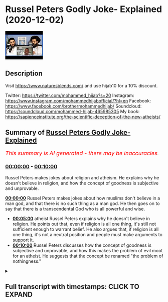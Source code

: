 # Russel Peters Godly Joke- Explained (2020-12-02)

![alt Russel Peters Godly Joke- Explained](LkMx5bmYB2I.jpg "Russel Peters Godly Joke- Explained")

## Description

Visit https://www.naturesblends.com/ and use hijab10 for a 10% discount. 

Twitter: https://twitter.com/mohammed_hijab?s=20
Instagram: https://www.instagram.com/mohammedhijabofficial/?hl=en
Facebook: https://www.facebook.com/brothermohammedhijab/
Soundcloud: https://soundcloud.com/mohammed-hijab-465985305
My book: https://sapienceinstitute.org/the-scientific-deception-of-the-new-atheists/

## Summary of [Russel Peters Godly Joke- Explained](https://www.youtube.com/watch?v=LkMx5bmYB2I)


*<span style="color:red; font-size:125%">This summary is AI generated - there may be inaccuracies</span>. [](/)*

### [00:00:00](https://www.youtube.com/watch?v=LkMx5bmYB2I&t=0) - [00:10:00](https://www.youtube.com/watch?v=LkMx5bmYB2I&t=600)

 Russel Peters makes jokes about religion and atheism. He explains why he doesn't believe in religion, and how the concept of goodness is subjective and unprovable.

**[00:00:00](https://www.youtube.com/watch?v=LkMx5bmYB2I&t=0)** Russel Peters makes jokes about how muslims don't believe in a man god, and that there is no such thing as a man god. He then goes on to say that there is a transcendental God who is all powerful and wise.
* **[00:05:00](https://www.youtube.com/watch?v=LkMx5bmYB2I&t=300)**  atheist Russel Peters explains why he doesn't believe in religion. He points out that, even if religion is all one thing, it's still not sufficient enough to warrant belief. He also argues that, if religion is all one thing, it's not a neutral position and people must make arguments to support it.
* **[00:10:00](https://www.youtube.com/watch?v=LkMx5bmYB2I&t=600)** Russel Peters discusses how the concept of goodness is subjective and unprovable, and how this makes the problem of evil moot for an atheist. He suggests that the concept be renamed "the problem of nothingness."

<details><summary><h2>Full transcript with timestamps: CLICK TO EXPAND</h2></summary>

[0:00:05](https://youtu.be/LkMx5bmYB2I?t=5) is the hijab 10  
[0:00:07](https://youtu.be/LkMx5bmYB2I?t=7) discount code for 10 discount on a wide  
[0:00:09](https://youtu.be/LkMx5bmYB2I?t=9) range of products including  
[0:00:11](https://youtu.be/LkMx5bmYB2I?t=11) premium ethiopian black seed products  
[0:00:13](https://youtu.be/LkMx5bmYB2I?t=13) assalamu alaikum warahmatullahi  
[0:00:20](https://youtu.be/LkMx5bmYB2I?t=20) yes there is something different yes  
[0:00:22](https://youtu.be/LkMx5bmYB2I?t=22) there is something unusual  
[0:00:24](https://youtu.be/LkMx5bmYB2I?t=24) yes there is something that might be a  
[0:00:26](https://youtu.be/LkMx5bmYB2I?t=26) little bit irritating but don't worry  
[0:00:28](https://youtu.be/LkMx5bmYB2I?t=28) we'll get rid of ali dawa  
[0:00:33](https://youtu.be/LkMx5bmYB2I?t=33) today guys what we're going to be doing  
[0:00:35](https://youtu.be/LkMx5bmYB2I?t=35) is we're going to be responding to some  
[0:00:37](https://youtu.be/LkMx5bmYB2I?t=37) of the comments made by  
[0:00:38](https://youtu.be/LkMx5bmYB2I?t=38) a comedian by the name of russell peters  
[0:00:41](https://youtu.be/LkMx5bmYB2I?t=41) so let's see some of his comments ali  
[0:00:43](https://youtu.be/LkMx5bmYB2I?t=43) and let's uh comment on those  
[0:00:45](https://youtu.be/LkMx5bmYB2I?t=45) okay let's do that inshallah yeah okay  
[0:00:48](https://youtu.be/LkMx5bmYB2I?t=48) so this video was sent to me by brother  
[0:00:49](https://youtu.be/LkMx5bmYB2I?t=49) and i thought  
[0:00:51](https://youtu.be/LkMx5bmYB2I?t=51) let's go for inshallah because he's  
[0:00:52](https://youtu.be/LkMx5bmYB2I?t=52) claimed to be an atheist  
[0:00:54](https://youtu.be/LkMx5bmYB2I?t=54) really well yeah because he was  
[0:00:55](https://youtu.be/LkMx5bmYB2I?t=55) essentially an atheist i am as well  
[0:00:57](https://youtu.be/LkMx5bmYB2I?t=57) yeah you ready yeah uh and he really  
[0:01:00](https://youtu.be/LkMx5bmYB2I?t=60) you know i remember this one routine  
[0:01:02](https://youtu.be/LkMx5bmYB2I?t=62) about the you know  
[0:01:04](https://youtu.be/LkMx5bmYB2I?t=64) whenever you go to a funeral at some  
[0:01:06](https://youtu.be/LkMx5bmYB2I?t=66) point someone's gonna say  
[0:01:08](https://youtu.be/LkMx5bmYB2I?t=68) i know he's up there looking down at us  
[0:01:09](https://youtu.be/LkMx5bmYB2I?t=69) and smiling yeah  
[0:01:11](https://youtu.be/LkMx5bmYB2I?t=71) you know i was like there is no up there  
[0:01:13](https://youtu.be/LkMx5bmYB2I?t=73) yeah he's he's probably down there  
[0:01:15](https://youtu.be/LkMx5bmYB2I?t=75) looking up at us religion has  
[0:01:19](https://youtu.be/LkMx5bmYB2I?t=79) convinced that there's an invisible man  
[0:01:21](https://youtu.be/LkMx5bmYB2I?t=81) and is living in the sky exactly  
[0:01:22](https://youtu.be/LkMx5bmYB2I?t=82) he's watching everything you do but he's  
[0:01:24](https://youtu.be/LkMx5bmYB2I?t=84) particularly keen on what you do with  
[0:01:25](https://youtu.be/LkMx5bmYB2I?t=85) your penis  
[0:01:26](https://youtu.be/LkMx5bmYB2I?t=86) okay let's take a step at a time yeah  
[0:01:29](https://youtu.be/LkMx5bmYB2I?t=89) yeah so  
[0:01:30](https://youtu.be/LkMx5bmYB2I?t=90) what i'm starting to realize is this  
[0:01:31](https://youtu.be/LkMx5bmYB2I?t=91) year so we know in the west for example  
[0:01:34](https://youtu.be/LkMx5bmYB2I?t=94) a lot of people have turned their back  
[0:01:36](https://youtu.be/LkMx5bmYB2I?t=96) to christianity yeah due to secularism  
[0:01:38](https://youtu.be/LkMx5bmYB2I?t=98) and  
[0:01:38](https://youtu.be/LkMx5bmYB2I?t=98) or the i think what they do a lot of  
[0:01:41](https://youtu.be/LkMx5bmYB2I?t=101) people do is like  
[0:01:42](https://youtu.be/LkMx5bmYB2I?t=102) they have a bad experience i think this  
[0:01:44](https://youtu.be/LkMx5bmYB2I?t=104) is human psychology they have a bad  
[0:01:45](https://youtu.be/LkMx5bmYB2I?t=105) experience with something  
[0:01:46](https://youtu.be/LkMx5bmYB2I?t=106) and then they paint everybody the same  
[0:01:48](https://youtu.be/LkMx5bmYB2I?t=108) so i think where he's coming from is  
[0:01:50](https://youtu.be/LkMx5bmYB2I?t=110) like it's the same thing because we hear  
[0:01:51](https://youtu.be/LkMx5bmYB2I?t=111) over and over again with atheists  
[0:01:52](https://youtu.be/LkMx5bmYB2I?t=112) oh yeah you guys believe in a man in the  
[0:01:54](https://youtu.be/LkMx5bmYB2I?t=114) sky well that's not really the case  
[0:01:56](https://youtu.be/LkMx5bmYB2I?t=116) as muslims do we believe in a man in the  
[0:01:58](https://youtu.be/LkMx5bmYB2I?t=118) sky or this  
[0:02:00](https://youtu.be/LkMx5bmYB2I?t=120) invisible being or etc because it's  
[0:02:02](https://youtu.be/LkMx5bmYB2I?t=122) something islamically  
[0:02:03](https://youtu.be/LkMx5bmYB2I?t=123) we actually laugh at you know we say  
[0:02:05](https://youtu.be/LkMx5bmYB2I?t=125) look this is actually nonsense  
[0:02:07](https://youtu.be/LkMx5bmYB2I?t=127) so what would you say to it let's let's  
[0:02:09](https://youtu.be/LkMx5bmYB2I?t=129) let's imagine russell peters is watching  
[0:02:11](https://youtu.be/LkMx5bmYB2I?t=131) this  
[0:02:11](https://youtu.be/LkMx5bmYB2I?t=131) right what would you say to him do you  
[0:02:13](https://youtu.be/LkMx5bmYB2I?t=133) as a muslim believe in a man in the sky  
[0:02:16](https://youtu.be/LkMx5bmYB2I?t=136) well if that's the god he doesn't  
[0:02:17](https://youtu.be/LkMx5bmYB2I?t=137) believe in then that's the god we all  
[0:02:19](https://youtu.be/LkMx5bmYB2I?t=139) don't believe in as muslims as well  
[0:02:20](https://youtu.be/LkMx5bmYB2I?t=140) yeah i mean right i mean  
[0:02:24](https://youtu.be/LkMx5bmYB2I?t=144) you know people don't realize that when  
[0:02:26](https://youtu.be/LkMx5bmYB2I?t=146) you come into islam you say two things  
[0:02:28](https://youtu.be/LkMx5bmYB2I?t=148) you say  
[0:02:32](https://youtu.be/LkMx5bmYB2I?t=152) and then obviously  
[0:02:35](https://youtu.be/LkMx5bmYB2I?t=155) so i testify that there's no god worthy  
[0:02:38](https://youtu.be/LkMx5bmYB2I?t=158) of worship  
[0:02:39](https://youtu.be/LkMx5bmYB2I?t=159) except for allah and that muhammad is  
[0:02:40](https://youtu.be/LkMx5bmYB2I?t=160) his messenger but the first part of that  
[0:02:42](https://youtu.be/LkMx5bmYB2I?t=162) is a negation  
[0:02:44](https://youtu.be/LkMx5bmYB2I?t=164) right so there is no god  
[0:02:47](https://youtu.be/LkMx5bmYB2I?t=167) worthy of worship except for allah right  
[0:02:51](https://youtu.be/LkMx5bmYB2I?t=171) so this negation actually cancels out  
[0:02:54](https://youtu.be/LkMx5bmYB2I?t=174) all anthropomorphic understandings of  
[0:02:57](https://youtu.be/LkMx5bmYB2I?t=177) god meaning so it's not right he can  
[0:02:58](https://youtu.be/LkMx5bmYB2I?t=178) come the same  
[0:02:59](https://youtu.be/LkMx5bmYB2I?t=179) or are you saying that you don't believe  
[0:03:01](https://youtu.be/LkMx5bmYB2I?t=181) in any other man gods  
[0:03:02](https://youtu.be/LkMx5bmYB2I?t=182) but the man good we don't believe in a  
[0:03:04](https://youtu.be/LkMx5bmYB2I?t=184) man god okay so we don't we don't  
[0:03:05](https://youtu.be/LkMx5bmYB2I?t=185) believe in any man god right because  
[0:03:07](https://youtu.be/LkMx5bmYB2I?t=187) you're special we don't believe in so no  
[0:03:09](https://youtu.be/LkMx5bmYB2I?t=189) man gods but our man god is different  
[0:03:12](https://youtu.be/LkMx5bmYB2I?t=192) no we don't believe in any man can be  
[0:03:14](https://youtu.be/LkMx5bmYB2I?t=194) god in fact  
[0:03:15](https://youtu.be/LkMx5bmYB2I?t=195) we don't think it's intelligible  
[0:03:16](https://youtu.be/LkMx5bmYB2I?t=196) conceivable or pardonable  
[0:03:19](https://youtu.be/LkMx5bmYB2I?t=199) that we can point at any man with a date  
[0:03:21](https://youtu.be/LkMx5bmYB2I?t=201) of birth and say that that  
[0:03:22](https://youtu.be/LkMx5bmYB2I?t=202) man is god okay i mean you're right  
[0:03:24](https://youtu.be/LkMx5bmYB2I?t=204) edward  
[0:03:25](https://youtu.be/LkMx5bmYB2I?t=205) so anyone with a date of birth that you  
[0:03:27](https://youtu.be/LkMx5bmYB2I?t=207) look at and you point to that person  
[0:03:29](https://youtu.be/LkMx5bmYB2I?t=209) yes we can't point to anybody like that  
[0:03:31](https://youtu.be/LkMx5bmYB2I?t=211) and say that that person is god because  
[0:03:33](https://youtu.be/LkMx5bmYB2I?t=213) god is by definition pre-eternal  
[0:03:36](https://youtu.be/LkMx5bmYB2I?t=216) and post-eternal god is the necessary  
[0:03:39](https://youtu.be/LkMx5bmYB2I?t=219) being  
[0:03:40](https://youtu.be/LkMx5bmYB2I?t=220) the sovereign  
[0:03:44](https://youtu.be/LkMx5bmYB2I?t=224) i made a joke it just went over there i  
[0:03:45](https://youtu.be/LkMx5bmYB2I?t=225) called edward i called you edward  
[0:03:48](https://youtu.be/LkMx5bmYB2I?t=228) because you used such a sophisticated  
[0:03:50](https://youtu.be/LkMx5bmYB2I?t=230) language and you sounded like an edward  
[0:03:51](https://youtu.be/LkMx5bmYB2I?t=231) i'm sorry  
[0:03:53](https://youtu.be/LkMx5bmYB2I?t=233) it was a joke that went bad why are you  
[0:03:54](https://youtu.be/LkMx5bmYB2I?t=234) saying that you know  
[0:03:56](https://youtu.be/LkMx5bmYB2I?t=236) us ethnics can't say clever  
[0:04:02](https://youtu.be/LkMx5bmYB2I?t=242) so um yeah it's not possible that so  
[0:04:05](https://youtu.be/LkMx5bmYB2I?t=245) we don't look at any human being and say  
[0:04:06](https://youtu.be/LkMx5bmYB2I?t=246) that's god in fact the quran is candid  
[0:04:08](https://youtu.be/LkMx5bmYB2I?t=248) about this  
[0:04:09](https://youtu.be/LkMx5bmYB2I?t=249) issue the quran is unequivocal about the  
[0:04:11](https://youtu.be/LkMx5bmYB2I?t=251) issue that there is no human being that  
[0:04:13](https://youtu.be/LkMx5bmYB2I?t=253) can be god  
[0:04:14](https://youtu.be/LkMx5bmYB2I?t=254) so we also reject that kind of god  
[0:04:17](https://youtu.be/LkMx5bmYB2I?t=257) with him we're on the same page on that  
[0:04:19](https://youtu.be/LkMx5bmYB2I?t=259) we'd reject a man god looking up and  
[0:04:21](https://youtu.be/LkMx5bmYB2I?t=261) pointing out  
[0:04:21](https://youtu.be/LkMx5bmYB2I?t=261) you know us from the sky whatever it may  
[0:04:23](https://youtu.be/LkMx5bmYB2I?t=263) be we do believe in a transcendental god  
[0:04:26](https://youtu.be/LkMx5bmYB2I?t=266) we do believe in a god that is all  
[0:04:27](https://youtu.be/LkMx5bmYB2I?t=267) powerful or wise or knowledgeable  
[0:04:30](https://youtu.be/LkMx5bmYB2I?t=270) because we look at the fact that the  
[0:04:32](https://youtu.be/LkMx5bmYB2I?t=272) universe  
[0:04:32](https://youtu.be/LkMx5bmYB2I?t=272) is in is finely tuned we look at the  
[0:04:35](https://youtu.be/LkMx5bmYB2I?t=275) fact that the universe  
[0:04:36](https://youtu.be/LkMx5bmYB2I?t=276) has laws and we attribute to that a law  
[0:04:39](https://youtu.be/LkMx5bmYB2I?t=279) maker  
[0:04:40](https://youtu.be/LkMx5bmYB2I?t=280) yeah that's as simple as that really we  
[0:04:41](https://youtu.be/LkMx5bmYB2I?t=281) attribute a lawmaker with intelligence  
[0:04:44](https://youtu.be/LkMx5bmYB2I?t=284) uh with power and it's not the case i'm  
[0:04:47](https://youtu.be/LkMx5bmYB2I?t=287) a new atheist and he's really kind of  
[0:04:48](https://youtu.be/LkMx5bmYB2I?t=288) regurgitating new atheist jargon here  
[0:04:50](https://youtu.be/LkMx5bmYB2I?t=290) they usually straw man religion before  
[0:04:53](https://youtu.be/LkMx5bmYB2I?t=293) they can  
[0:04:53](https://youtu.be/LkMx5bmYB2I?t=293) try and attack it these conceptions of  
[0:04:56](https://youtu.be/LkMx5bmYB2I?t=296) god is something we don't accept  
[0:04:57](https://youtu.be/LkMx5bmYB2I?t=297) exactly i might go to church and i'd be  
[0:04:59](https://youtu.be/LkMx5bmYB2I?t=299) like doesn't add up to me in here  
[0:05:01](https://youtu.be/LkMx5bmYB2I?t=301) just something seems off and  
[0:05:04](https://youtu.be/LkMx5bmYB2I?t=304) and i had questions and you weren't  
[0:05:06](https://youtu.be/LkMx5bmYB2I?t=306) allowed to ask questions  
[0:05:08](https://youtu.be/LkMx5bmYB2I?t=308) and i'm like well that seems a little  
[0:05:10](https://youtu.be/LkMx5bmYB2I?t=310) odd okay so  
[0:05:12](https://youtu.be/LkMx5bmYB2I?t=312) asking questions maybe he's talking  
[0:05:14](https://youtu.be/LkMx5bmYB2I?t=314) about  
[0:05:16](https://youtu.be/LkMx5bmYB2I?t=316) christianity um god knows  
[0:05:19](https://youtu.be/LkMx5bmYB2I?t=319) medieval times where you know they were  
[0:05:22](https://youtu.be/LkMx5bmYB2I?t=322) i found a mistake in  
[0:05:23](https://youtu.be/LkMx5bmYB2I?t=323) burning people who are involved in  
[0:05:24](https://youtu.be/LkMx5bmYB2I?t=324) science and all these kind of things  
[0:05:26](https://youtu.be/LkMx5bmYB2I?t=326) so is he coming from the angle where  
[0:05:28](https://youtu.be/LkMx5bmYB2I?t=328) he's saying well hold on a second i want  
[0:05:29](https://youtu.be/LkMx5bmYB2I?t=329) to ask questions you don't even allow me  
[0:05:30](https://youtu.be/LkMx5bmYB2I?t=330) to ask questions then you want me to  
[0:05:31](https://youtu.be/LkMx5bmYB2I?t=331) believe in that  
[0:05:32](https://youtu.be/LkMx5bmYB2I?t=332) to be fair even to christianity i don't  
[0:05:33](https://youtu.be/LkMx5bmYB2I?t=333) even think it's like i wouldn't even  
[0:05:35](https://youtu.be/LkMx5bmYB2I?t=335) characterize it like that you know  
[0:05:37](https://youtu.be/LkMx5bmYB2I?t=337) obviously people point out to galileo as  
[0:05:40](https://youtu.be/LkMx5bmYB2I?t=340) um but most historians of science they  
[0:05:42](https://youtu.be/LkMx5bmYB2I?t=342) don't see that as  
[0:05:43](https://youtu.be/LkMx5bmYB2I?t=343) because he said we spoke of the  
[0:05:45](https://youtu.be/LkMx5bmYB2I?t=345) heliocentric model there's a lot more  
[0:05:47](https://youtu.be/LkMx5bmYB2I?t=347) that came into it  
[0:05:48](https://youtu.be/LkMx5bmYB2I?t=348) i don't think any rational actor in the  
[0:05:50](https://youtu.be/LkMx5bmYB2I?t=350) world doesn't allow  
[0:05:52](https://youtu.be/LkMx5bmYB2I?t=352) or a community of rational people don't  
[0:05:54](https://youtu.be/LkMx5bmYB2I?t=354) allow questions to be asked  
[0:05:56](https://youtu.be/LkMx5bmYB2I?t=356) certain things would be even christians  
[0:05:57](https://youtu.be/LkMx5bmYB2I?t=357) and jews and muslims  
[0:05:59](https://youtu.be/LkMx5bmYB2I?t=359) religious people we have been asking  
[0:06:00](https://youtu.be/LkMx5bmYB2I?t=360) critical questions for  
[0:06:02](https://youtu.be/LkMx5bmYB2I?t=362) god god knows how long that is so i  
[0:06:05](https://youtu.be/LkMx5bmYB2I?t=365) don't even accept his anecdote as  
[0:06:07](https://youtu.be/LkMx5bmYB2I?t=367) generalizable right it's sometimes it  
[0:06:09](https://youtu.be/LkMx5bmYB2I?t=369) can be true that okay well maybe he's  
[0:06:11](https://youtu.be/LkMx5bmYB2I?t=371) asked some certain questions about the  
[0:06:12](https://youtu.be/LkMx5bmYB2I?t=372) trinity or certain question about the  
[0:06:14](https://youtu.be/LkMx5bmYB2I?t=374) man god  
[0:06:14](https://youtu.be/LkMx5bmYB2I?t=374) and he wasn't given a satisfactory  
[0:06:16](https://youtu.be/LkMx5bmYB2I?t=376) answer and we don't think christianity  
[0:06:18](https://youtu.be/LkMx5bmYB2I?t=378) has satisfactory answers for those  
[0:06:20](https://youtu.be/LkMx5bmYB2I?t=380) questions because remember they do  
[0:06:21](https://youtu.be/LkMx5bmYB2I?t=381) believe in a man god  
[0:06:22](https://youtu.be/LkMx5bmYB2I?t=382) but once again we shouldn't kind of  
[0:06:24](https://youtu.be/LkMx5bmYB2I?t=384) superimpose christian ideas on islam  
[0:06:27](https://youtu.be/LkMx5bmYB2I?t=387) and that's what i think he's done he  
[0:06:28](https://youtu.be/LkMx5bmYB2I?t=388) said religion is all one thing  
[0:06:30](https://youtu.be/LkMx5bmYB2I?t=390) um and basically it's all it's all one  
[0:06:33](https://youtu.be/LkMx5bmYB2I?t=393) kind of thing and  
[0:06:34](https://youtu.be/LkMx5bmYB2I?t=394) it's it's really not so he's not being  
[0:06:36](https://youtu.be/LkMx5bmYB2I?t=396) sophisticated in his response here  
[0:06:37](https://youtu.be/LkMx5bmYB2I?t=397) yeah exactly you know i think i think  
[0:06:39](https://youtu.be/LkMx5bmYB2I?t=399) sometimes i believe some certain  
[0:06:41](https://youtu.be/LkMx5bmYB2I?t=401) atheists they  
[0:06:42](https://youtu.be/LkMx5bmYB2I?t=402) they're looking for an excuse not to  
[0:06:44](https://youtu.be/LkMx5bmYB2I?t=404) believe and they  
[0:06:45](https://youtu.be/LkMx5bmYB2I?t=405) have one bad experience and they'll be  
[0:06:46](https://youtu.be/LkMx5bmYB2I?t=406) like okay i'll hold onto this for the  
[0:06:47](https://youtu.be/LkMx5bmYB2I?t=407) rest of my life if anybody asks me why  
[0:06:48](https://youtu.be/LkMx5bmYB2I?t=408) not  
[0:06:49](https://youtu.be/LkMx5bmYB2I?t=409) oh this is the reason why and sometimes  
[0:06:51](https://youtu.be/LkMx5bmYB2I?t=411) fooling yourself you know because then  
[0:06:52](https://youtu.be/LkMx5bmYB2I?t=412) they the signs of god around you let's  
[0:06:54](https://youtu.be/LkMx5bmYB2I?t=414) suppose christianity or whether they  
[0:06:55](https://youtu.be/LkMx5bmYB2I?t=415) didn't  
[0:06:56](https://youtu.be/LkMx5bmYB2I?t=416) tell you uh like for example you know  
[0:06:57](https://youtu.be/LkMx5bmYB2I?t=417) how many people we know that came to  
[0:06:58](https://youtu.be/LkMx5bmYB2I?t=418) islam yeah in the church they didn't let  
[0:06:59](https://youtu.be/LkMx5bmYB2I?t=419) me ask they didn't go and say okay i'm  
[0:07:00](https://youtu.be/LkMx5bmYB2I?t=420) to be an atheist they said no  
[0:07:02](https://youtu.be/LkMx5bmYB2I?t=422) there has to be a creator it's just this  
[0:07:03](https://youtu.be/LkMx5bmYB2I?t=423) doesn't make sense to me they're not  
[0:07:05](https://youtu.be/LkMx5bmYB2I?t=425) allowing me to ask questions okay i'll  
[0:07:06](https://youtu.be/LkMx5bmYB2I?t=426) go to another church and ask questions  
[0:07:07](https://youtu.be/LkMx5bmYB2I?t=427) it's not sufficient enough  
[0:07:08](https://youtu.be/LkMx5bmYB2I?t=428) you don't just hold that on and be like  
[0:07:10](https://youtu.be/LkMx5bmYB2I?t=430) okay i think it's like a card that you  
[0:07:12](https://youtu.be/LkMx5bmYB2I?t=432) use where  
[0:07:12](https://youtu.be/LkMx5bmYB2I?t=432) you make your nest feel better and be  
[0:07:14](https://youtu.be/LkMx5bmYB2I?t=434) like no no you know i seek the truth  
[0:07:16](https://youtu.be/LkMx5bmYB2I?t=436) they didn't give me so  
[0:07:17](https://youtu.be/LkMx5bmYB2I?t=437) i'm just going to live my life how i  
[0:07:18](https://youtu.be/LkMx5bmYB2I?t=438) want to see good point  
[0:07:21](https://youtu.be/LkMx5bmYB2I?t=441) because the the signs of allah you know  
[0:07:23](https://youtu.be/LkMx5bmYB2I?t=443) verses over versus what it talks about  
[0:07:25](https://youtu.be/LkMx5bmYB2I?t=445) even  
[0:07:25](https://youtu.be/LkMx5bmYB2I?t=445) in your own self you know if you're not  
[0:07:27](https://youtu.be/LkMx5bmYB2I?t=447) going to question that i don't know man  
[0:07:29](https://youtu.be/LkMx5bmYB2I?t=449) i feel you i'm an atheist myself yeah i  
[0:07:31](https://youtu.be/LkMx5bmYB2I?t=451) mean i was probably a jew at some point  
[0:07:32](https://youtu.be/LkMx5bmYB2I?t=452) i was raised jewish actually yeah i was  
[0:07:34](https://youtu.be/LkMx5bmYB2I?t=454) raised jewish but at one point i mean i  
[0:07:35](https://youtu.be/LkMx5bmYB2I?t=455) haven't gone to a synagogue and  
[0:07:37](https://youtu.be/LkMx5bmYB2I?t=457) he paused it just one thing i he says  
[0:07:39](https://youtu.be/LkMx5bmYB2I?t=459) you're probably a jew at one point so  
[0:07:41](https://youtu.be/LkMx5bmYB2I?t=461) i think there's an assumption here which  
[0:07:42](https://youtu.be/LkMx5bmYB2I?t=462) is that whenever he thinks that  
[0:07:45](https://youtu.be/LkMx5bmYB2I?t=465) socialization can only happen towards  
[0:07:47](https://youtu.be/LkMx5bmYB2I?t=467) religion and you can't be socialized  
[0:07:48](https://youtu.be/LkMx5bmYB2I?t=468) into atheism  
[0:07:50](https://youtu.be/LkMx5bmYB2I?t=470) you know to be honest one time i'll tell  
[0:07:51](https://youtu.be/LkMx5bmYB2I?t=471) you something interesting right um  
[0:07:54](https://youtu.be/LkMx5bmYB2I?t=474) i was doing something when i was working  
[0:07:55](https://youtu.be/LkMx5bmYB2I?t=475) as a teacher i was asking the kids in my  
[0:07:58](https://youtu.be/LkMx5bmYB2I?t=478) classroom  
[0:07:59](https://youtu.be/LkMx5bmYB2I?t=479) i was asking them if they knew what  
[0:08:00](https://youtu.be/LkMx5bmYB2I?t=480) atheism was and if they knew what  
[0:08:02](https://youtu.be/LkMx5bmYB2I?t=482) christianity was and  
[0:08:03](https://youtu.be/LkMx5bmYB2I?t=483) all those things because there were key  
[0:08:04](https://youtu.be/LkMx5bmYB2I?t=484) terms right and then i asked follow-up  
[0:08:06](https://youtu.be/LkMx5bmYB2I?t=486) questions who would identify as an  
[0:08:07](https://youtu.be/LkMx5bmYB2I?t=487) atheist who'd identifies  
[0:08:09](https://youtu.be/LkMx5bmYB2I?t=489) uh christian who and so on and i would  
[0:08:12](https://youtu.be/LkMx5bmYB2I?t=492) say the majority of kids in the  
[0:08:13](https://youtu.be/LkMx5bmYB2I?t=493) classroom put their hands up  
[0:08:15](https://youtu.be/LkMx5bmYB2I?t=495) in identifying as an atheist then i said  
[0:08:17](https://youtu.be/LkMx5bmYB2I?t=497) what is atheism and those same kids  
[0:08:19](https://youtu.be/LkMx5bmYB2I?t=499) that put their hands up when when i  
[0:08:21](https://youtu.be/LkMx5bmYB2I?t=501) asked them what is atheism  
[0:08:23](https://youtu.be/LkMx5bmYB2I?t=503) sorry what would you identify as they  
[0:08:26](https://youtu.be/LkMx5bmYB2I?t=506) didn't know what atheism  
[0:08:27](https://youtu.be/LkMx5bmYB2I?t=507) entailed in in even a basic way  
[0:08:30](https://youtu.be/LkMx5bmYB2I?t=510) so you can be socialized into atheism  
[0:08:32](https://youtu.be/LkMx5bmYB2I?t=512) just as you can be socialized into  
[0:08:33](https://youtu.be/LkMx5bmYB2I?t=513) christianity  
[0:08:34](https://youtu.be/LkMx5bmYB2I?t=514) it's it's this um this idea of  
[0:08:37](https://youtu.be/LkMx5bmYB2I?t=517) neutrality has to be argued for  
[0:08:39](https://youtu.be/LkMx5bmYB2I?t=519) if you want to say that well atheism is  
[0:08:41](https://youtu.be/LkMx5bmYB2I?t=521) a neutral  
[0:08:43](https://youtu.be/LkMx5bmYB2I?t=523) thing yeah but you have to argue that  
[0:08:44](https://youtu.be/LkMx5bmYB2I?t=524) that is the case are people born  
[0:08:46](https://youtu.be/LkMx5bmYB2I?t=526) believing in atheism because  
[0:08:48](https://youtu.be/LkMx5bmYB2I?t=528) actually there were studies was it was  
[0:08:50](https://youtu.be/LkMx5bmYB2I?t=530) oxford university yeah  
[0:08:51](https://youtu.be/LkMx5bmYB2I?t=531) 2011 the anthropological society they  
[0:08:53](https://youtu.be/LkMx5bmYB2I?t=533) said that most people are born believing  
[0:08:55](https://youtu.be/LkMx5bmYB2I?t=535) in high power  
[0:08:56](https://youtu.be/LkMx5bmYB2I?t=536) so so we can say the neutral position is  
[0:08:57](https://youtu.be/LkMx5bmYB2I?t=537) you're all believers right but  
[0:08:59](https://youtu.be/LkMx5bmYB2I?t=539) as an intellectual position as an  
[0:09:00](https://youtu.be/LkMx5bmYB2I?t=540) intellectual position we both have to  
[0:09:02](https://youtu.be/LkMx5bmYB2I?t=542) make arguments  
[0:09:03](https://youtu.be/LkMx5bmYB2I?t=543) we have to show why that is the neutral  
[0:09:04](https://youtu.be/LkMx5bmYB2I?t=544) position but he hasn't done that he  
[0:09:06](https://youtu.be/LkMx5bmYB2I?t=546) assumes that to be the case  
[0:09:08](https://youtu.be/LkMx5bmYB2I?t=548) yeah but he hasn't shown any evidence  
[0:09:09](https://youtu.be/LkMx5bmYB2I?t=549) for it yeah exactly it's true very very  
[0:09:11](https://youtu.be/LkMx5bmYB2I?t=551) important  
[0:09:12](https://youtu.be/LkMx5bmYB2I?t=552) but my whole goal is just listen at the  
[0:09:14](https://youtu.be/LkMx5bmYB2I?t=554) end of the day  
[0:09:15](https://youtu.be/LkMx5bmYB2I?t=555) did i do good things and nice things for  
[0:09:17](https://youtu.be/LkMx5bmYB2I?t=557) people when i was here that's all i care  
[0:09:19](https://youtu.be/LkMx5bmYB2I?t=559) about yeah  
[0:09:20](https://youtu.be/LkMx5bmYB2I?t=560) and i think we can end on this point  
[0:09:21](https://youtu.be/LkMx5bmYB2I?t=561) here this what he just mentioned did i  
[0:09:23](https://youtu.be/LkMx5bmYB2I?t=563) do good things that's what i care about  
[0:09:27](https://youtu.be/LkMx5bmYB2I?t=567) we've discussed this before what's good  
[0:09:28](https://youtu.be/LkMx5bmYB2I?t=568) thing good who defines what goodness is  
[0:09:30](https://youtu.be/LkMx5bmYB2I?t=570) good who does who do you prioritize  
[0:09:32](https://youtu.be/LkMx5bmYB2I?t=572) being good too right and if we think  
[0:09:34](https://youtu.be/LkMx5bmYB2I?t=574) about in our  
[0:09:35](https://youtu.be/LkMx5bmYB2I?t=575) sense like we live here and on this  
[0:09:36](https://youtu.be/LkMx5bmYB2I?t=576) planet on this earth  
[0:09:38](https://youtu.be/LkMx5bmYB2I?t=578) being good i think what would you say  
[0:09:40](https://youtu.be/LkMx5bmYB2I?t=580) who should you be the most kind to  
[0:09:42](https://youtu.be/LkMx5bmYB2I?t=582) let's let's put it like who would you  
[0:09:43](https://youtu.be/LkMx5bmYB2I?t=583) say you should be the most kind to who  
[0:09:44](https://youtu.be/LkMx5bmYB2I?t=584) deserves your  
[0:09:45](https://youtu.be/LkMx5bmYB2I?t=585) most gratitude and kindness and for you  
[0:09:47](https://youtu.be/LkMx5bmYB2I?t=587) to obey like  
[0:09:48](https://youtu.be/LkMx5bmYB2I?t=588) let's not let's particularly got out the  
[0:09:50](https://youtu.be/LkMx5bmYB2I?t=590) picture for a second who would you say  
[0:09:51](https://youtu.be/LkMx5bmYB2I?t=591) like  
[0:09:52](https://youtu.be/LkMx5bmYB2I?t=592) me i was like my parents okay yeah and  
[0:09:54](https://youtu.be/LkMx5bmYB2I?t=594) then uh maybe after that  
[0:09:56](https://youtu.be/LkMx5bmYB2I?t=596) i don't know maybe my brother i don't  
[0:09:57](https://youtu.be/LkMx5bmYB2I?t=597) know maybe then my wife or my kids i  
[0:09:59](https://youtu.be/LkMx5bmYB2I?t=599) don't know yeah  
[0:10:00](https://youtu.be/LkMx5bmYB2I?t=600) there's hierarchy yeah because you know  
[0:10:01](https://youtu.be/LkMx5bmYB2I?t=601) okay well the thing is we believe in a  
[0:10:03](https://youtu.be/LkMx5bmYB2I?t=603) creator  
[0:10:04](https://youtu.be/LkMx5bmYB2I?t=604) then the definition a lot of people come  
[0:10:07](https://youtu.be/LkMx5bmYB2I?t=607) and ask this question okay you know  
[0:10:08](https://youtu.be/LkMx5bmYB2I?t=608) mother teresa where she going to go i'm  
[0:10:10](https://youtu.be/LkMx5bmYB2I?t=610) like look if you understand what shirk  
[0:10:11](https://youtu.be/LkMx5bmYB2I?t=611) is  
[0:10:12](https://youtu.be/LkMx5bmYB2I?t=612) and what the what shirk means if you are  
[0:10:15](https://youtu.be/LkMx5bmYB2I?t=615) good to everybody if ali dawa is good to  
[0:10:17](https://youtu.be/LkMx5bmYB2I?t=617) everyone charitable everybody loves  
[0:10:18](https://youtu.be/LkMx5bmYB2I?t=618) alidawah his child children he helps  
[0:10:20](https://youtu.be/LkMx5bmYB2I?t=620) everybody  
[0:10:21](https://youtu.be/LkMx5bmYB2I?t=621) when he goes home he insults his mom he  
[0:10:22](https://youtu.be/LkMx5bmYB2I?t=622) beats his mom up is ali dawa a good  
[0:10:24](https://youtu.be/LkMx5bmYB2I?t=624) person  
[0:10:25](https://youtu.be/LkMx5bmYB2I?t=625) everyone's going to say no hold on a  
[0:10:27](https://youtu.be/LkMx5bmYB2I?t=627) second i'm good to everybody then how do  
[0:10:29](https://youtu.be/LkMx5bmYB2I?t=629) you expect the treatment of entering  
[0:10:30](https://youtu.be/LkMx5bmYB2I?t=630) paradise in the hereafter when you're  
[0:10:31](https://youtu.be/LkMx5bmYB2I?t=631) going to go to god and say god i was  
[0:10:32](https://youtu.be/LkMx5bmYB2I?t=632) good to every  
[0:10:33](https://youtu.be/LkMx5bmYB2I?t=633) everyone i was good to but you  
[0:10:35](https://youtu.be/LkMx5bmYB2I?t=635) disobeying the commandments  
[0:10:37](https://youtu.be/LkMx5bmYB2I?t=637) of allah um and not acknowledging him  
[0:10:40](https://youtu.be/LkMx5bmYB2I?t=640) and not  
[0:10:41](https://youtu.be/LkMx5bmYB2I?t=641) maybe some some people who hate god then  
[0:10:43](https://youtu.be/LkMx5bmYB2I?t=643) how are you a good person i think we  
[0:10:45](https://youtu.be/LkMx5bmYB2I?t=645) need to understand the redefine what is  
[0:10:47](https://youtu.be/LkMx5bmYB2I?t=647) good  
[0:10:47](https://youtu.be/LkMx5bmYB2I?t=647) well it's a good point i mean at the end  
[0:10:49](https://youtu.be/LkMx5bmYB2I?t=649) of the day like you say um  
[0:10:51](https://youtu.be/LkMx5bmYB2I?t=651) goodness is a metaphysic it's not  
[0:10:52](https://youtu.be/LkMx5bmYB2I?t=652) something which is empirically uh  
[0:10:54](https://youtu.be/LkMx5bmYB2I?t=654) justified  
[0:10:54](https://youtu.be/LkMx5bmYB2I?t=654) you can't put goodness under a  
[0:10:56](https://youtu.be/LkMx5bmYB2I?t=656) microscope and so  
[0:10:58](https://youtu.be/LkMx5bmYB2I?t=658) yeah you can't put goodness under from  
[0:10:59](https://youtu.be/LkMx5bmYB2I?t=659) his point of view goodness doesn't exist  
[0:11:02](https://youtu.be/LkMx5bmYB2I?t=662) if you're a materialist naturalist  
[0:11:04](https://youtu.be/LkMx5bmYB2I?t=664) materialist okay  
[0:11:05](https://youtu.be/LkMx5bmYB2I?t=665) atheist you can't actually talk about  
[0:11:08](https://youtu.be/LkMx5bmYB2I?t=668) morality in any meaningful objectively  
[0:11:11](https://youtu.be/LkMx5bmYB2I?t=671) objectively meaningful way because you  
[0:11:13](https://youtu.be/LkMx5bmYB2I?t=673) can't put morality under a microscope  
[0:11:15](https://youtu.be/LkMx5bmYB2I?t=675) and so goodness is going to be totally  
[0:11:18](https://youtu.be/LkMx5bmYB2I?t=678) subjective  
[0:11:19](https://youtu.be/LkMx5bmYB2I?t=679) it's going to be something which is a  
[0:11:20](https://youtu.be/LkMx5bmYB2I?t=680) social construct or a cultural construct  
[0:11:22](https://youtu.be/LkMx5bmYB2I?t=682) of some sort  
[0:11:23](https://youtu.be/LkMx5bmYB2I?t=683) and therefore something which you  
[0:11:25](https://youtu.be/LkMx5bmYB2I?t=685) shouldn't be using as an argument  
[0:11:27](https://youtu.be/LkMx5bmYB2I?t=687) and so that on the flip side as well the  
[0:11:29](https://youtu.be/LkMx5bmYB2I?t=689) problem of evil becomes redundant for an  
[0:11:30](https://youtu.be/LkMx5bmYB2I?t=690) atheist because  
[0:11:31](https://youtu.be/LkMx5bmYB2I?t=691) evil is unprovable it's a metaphysically  
[0:11:34](https://youtu.be/LkMx5bmYB2I?t=694) unprovable thing  
[0:11:36](https://youtu.be/LkMx5bmYB2I?t=696) so once again when atheists like this  
[0:11:39](https://youtu.be/LkMx5bmYB2I?t=699) individual  
[0:11:40](https://youtu.be/LkMx5bmYB2I?t=700) says mentions goodness and you know  
[0:11:42](https://youtu.be/LkMx5bmYB2I?t=702) badness if you like you know  
[0:11:44](https://youtu.be/LkMx5bmYB2I?t=704) is he talking about something which  
[0:11:45](https://youtu.be/LkMx5bmYB2I?t=705) exists objectively in the real world  
[0:11:47](https://youtu.be/LkMx5bmYB2I?t=707) and if so how can you prove it you know  
[0:11:49](https://youtu.be/LkMx5bmYB2I?t=709) demonstrably  
[0:11:50](https://youtu.be/LkMx5bmYB2I?t=710) how can you show us you know because  
[0:11:52](https://youtu.be/LkMx5bmYB2I?t=712) it's not empirically uh justified just  
[0:11:54](https://youtu.be/LkMx5bmYB2I?t=714) in the same way as you would say  
[0:11:56](https://youtu.be/LkMx5bmYB2I?t=716) god is not something you can put under a  
[0:11:57](https://youtu.be/LkMx5bmYB2I?t=717) microscope therefore i don't believe him  
[0:11:59](https://youtu.be/LkMx5bmYB2I?t=719) so if you want to have your cake then  
[0:12:00](https://youtu.be/LkMx5bmYB2I?t=720) you can't have your cake and eat it both  
[0:12:02](https://youtu.be/LkMx5bmYB2I?t=722) if you if you want to reject  
[0:12:03](https://youtu.be/LkMx5bmYB2I?t=723) metaphysical um explanations for for  
[0:12:06](https://youtu.be/LkMx5bmYB2I?t=726) example why we're here  
[0:12:07](https://youtu.be/LkMx5bmYB2I?t=727) then also you have to uh reject  
[0:12:10](https://youtu.be/LkMx5bmYB2I?t=730) metaphysical morality matter  
[0:12:12](https://youtu.be/LkMx5bmYB2I?t=732) all kinds of metaphysics exactly yeah so  
[0:12:15](https://youtu.be/LkMx5bmYB2I?t=735) so to be honest instead of calling it  
[0:12:16](https://youtu.be/LkMx5bmYB2I?t=736) the economy come and call it the problem  
[0:12:17](https://youtu.be/LkMx5bmYB2I?t=737) of evil can we call it like  
[0:12:19](https://youtu.be/LkMx5bmYB2I?t=739) the problem of nothingness or the  
[0:12:20](https://youtu.be/LkMx5bmYB2I?t=740) problem of the atoms because you know if  
[0:12:22](https://youtu.be/LkMx5bmYB2I?t=742) you think about  
[0:12:22](https://youtu.be/LkMx5bmYB2I?t=742) you can't come and talk about evil and  
[0:12:24](https://youtu.be/LkMx5bmYB2I?t=744) good because you're an atheist  
[0:12:26](https://youtu.be/LkMx5bmYB2I?t=746) so you can't even come to me with the  
[0:12:27](https://youtu.be/LkMx5bmYB2I?t=747) problem of evil absolutely an atheist  
[0:12:28](https://youtu.be/LkMx5bmYB2I?t=748) for me  
[0:12:29](https://youtu.be/LkMx5bmYB2I?t=749) um cannot claim that or you know cannot  
[0:12:32](https://youtu.be/LkMx5bmYB2I?t=752) prove  
[0:12:33](https://youtu.be/LkMx5bmYB2I?t=753) that evil or goodness objectively exists  
[0:12:36](https://youtu.be/LkMx5bmYB2I?t=756) they can't prove that and therefore  
[0:12:38](https://youtu.be/LkMx5bmYB2I?t=758) using it as an argument against  
[0:12:40](https://youtu.be/LkMx5bmYB2I?t=760) religion or for atheism or for morality  
[0:12:43](https://youtu.be/LkMx5bmYB2I?t=763) irreligious morality  
[0:12:44](https://youtu.be/LkMx5bmYB2I?t=764) is really a redundant it's a moot point  
[0:12:47](https://youtu.be/LkMx5bmYB2I?t=767) and uh it doesn't get you far  
[0:12:48](https://youtu.be/LkMx5bmYB2I?t=768) and broken sisters on that note do not  
[0:12:51](https://youtu.be/LkMx5bmYB2I?t=771) forget to subscribe  
[0:12:52](https://youtu.be/LkMx5bmYB2I?t=772) to my channel um it's on your channel  
[0:12:55](https://youtu.be/LkMx5bmYB2I?t=775) i don't know whose channel is going to  
[0:12:56](https://youtu.be/LkMx5bmYB2I?t=776) be well watch it obviously on your  
[0:12:57](https://youtu.be/LkMx5bmYB2I?t=777) channel  
[0:12:58](https://youtu.be/LkMx5bmYB2I?t=778) okay you watch the video on hijab  
[0:12:59](https://youtu.be/LkMx5bmYB2I?t=779) channel please subscribe to my channel  
[0:13:01](https://youtu.be/LkMx5bmYB2I?t=781) you're going to do that you're going to  
[0:13:02](https://youtu.be/LkMx5bmYB2I?t=782) subscribe to his channel so you can  
[0:13:03](https://youtu.be/LkMx5bmYB2I?t=783) always be bombarded with the most  
[0:13:05](https://youtu.be/LkMx5bmYB2I?t=785) ridiculous  
[0:13:06](https://youtu.be/LkMx5bmYB2I?t=786) content until next time assalamu alaikum  
[0:13:22](https://youtu.be/LkMx5bmYB2I?t=802) you  
</details>